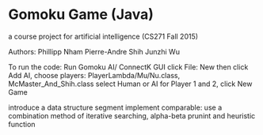 # Gomoku Game (Java)
a course project for artificial intelligence (CS271 Fall 2015)

Authors: 
Phillipp Nham
Pierre-Andre Shih
Junzhi Wu

To run the code: 
Run Gomoku AI/ ConnectK GUI
click File: New 
then click Add AI, choose players: PlayerLambda/Mu/Nu.class, McMaster_And_Shih.class 
select Human or AI for Player 1 and 2,
click New Game


introduce a data structure segment implement comparable:
use a combination method of iterative searching, alpha-beta prunint and heuristic function 